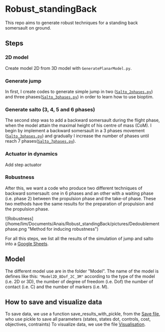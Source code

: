 # Robust_standingBack
This repo aims to generate robust techniques for a standing back somersault on ground.

## Steps
### 2D model
Create model 2D from 3D model with `GeneratePlanarModel.py`.


### Generate jump
In first, I create codes to generate simple jump in two ([`Salto_2phases.py`](https://github.com/AnaisFarr/Robust_standingBack/blob/main/Code_examples/Jump_2phases.py)) and 
three phases([`Salto_3phases.py`](https://github.com/AnaisFarr/Robust_standingBack/blob/main/Code_examples/Jump_3phases.py)) in order to learn how to use bioptim.

### Generate salto (3, 4, 5 and 6 phases)
The second step was to add a backward somersault during the flight phase, when the model attain the maximal height of 
his centre of mass (CoM). I begin by implement a backward somersault in a 3 phases movement ([`Salto_3phases.py`](https://github.com/AnaisFarr/Robust_standingBack/blob/main/Code_examples/Salto_3phases.py)) 
and gradually I increase the number of phases until reach 7 phases([`Salto_7phases.py`](https://github.com/AnaisFarr/Robust_standingBack/blob/main/Code_examples/Salto_7phases.py)).

### Actuator in dynamics
Add step actuator

### Robustness
After this, we want a code who produce two different techniques of backward somersault: 
one in 6 phases and an other with a waiting phase (i.e. phase 2) between the propulsion phase and the take-of phase.
These two methods have the same results for the preparation of propulsion and the propulsion phase.

![Robustness](/home/lim/Documents/Anais/Robust_standingBack/pictures/Dedoublement phase.png "Method for inducing robustness")


For all this steps, we list all the results of the simulation of jump and salto into a [Google Sheets](
https://docs.google.com/spreadsheets/d/1Zcdg7ftSXRW_HKXzb-tU153mgNU3cz4pQy1RCIJ5Snk/edit?usp=sharing).

## Model

The different model use are in the folder "Model". 
The name of the model is defines like this: `"Model2D_8Dof_2C_3M"` according to the type of the model (i.e. 2D or 3D), the number of degree of freedom (i.e. Dof) 
the number of contact (i.e. C) and the number of markers (i.e. M).

## How to save and visualize data

To save data, we use a function save_results_with_pickle, from the [Save file](https://github.com/AnaisFarr/Robust_standingBack/blob/main/Code_examples/Save.py), who use pickle to save all parameters (states, states dot, controls, cost, objectives, contraints)
To visualize data, we use the file [Visualisation](https://github.com/AnaisFarr/Robust_standingBack/blob/main/Code_examples/visualisation.py).


